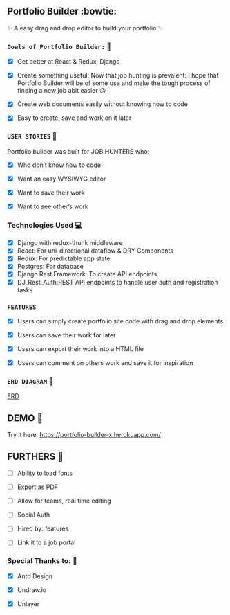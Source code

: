 
## Portfolio Builder :bowtie:

:sparkles: A easy drag and drop editor to build your portfolio :sparkles:

### `Goals of Portfolio Builder:` :runner:
- [x] Get better at React & Redux, Django
- [x] Create something useful: Now that job hunting is prevalent: I hope that Portfolio Builder will be of some use and make the tough process of finding a new job abit easier :kissing_heart:
- [x] Create web documents easily without knowing how to code
- [x] Easy to create, save and work on it later


### `USER STORIES` :information_desk_person:
Portfolio builder was built for JOB HUNTERS who:
- [x] Who don’t know how to code
- [x] Want an easy WYSIWYG editor 
- [x] Want to save their work
- [x] Want to see other’s work


### Technologies Used :computer:
- [x] Django with redux-thunk middleware
- [x] React: For uni-directional dataflow & DRY Components
- [x] Redux: For predictable app state
- [x] Postgres: For database
- [x] Django Rest Framework: To create API endpoints
- [x] DJ_Rest_Auth:REST API endpoints to handle user auth and registration tasks

### `FEATURES`
- [x] Users can simply create portfolio site code with drag and drop elements
- [x] Users can save their work for later
- [x] Users can export their work into a HTML file
- [x] Users can comment on others work and save it for inspiration


### `ERD DIAGRAM` :floppy_disk:
[ERD](./ERD.png)


## DEMO :tada:

Try it here:
https://portfolio-builder-x.herokuapp.com/

## FURTHERS :raising_hand:
- [ ] Ability to load fonts
- [ ] Export as PDF
- [ ] Allow for teams, real time editing
- [ ] Social Auth
- [ ] Hired by: features
- [ ] Link it to a job portal 


### Special Thanks to: :love_letter:
- [x] Antd Design
- [x] Undraw.io
- [x] Unlayer 

